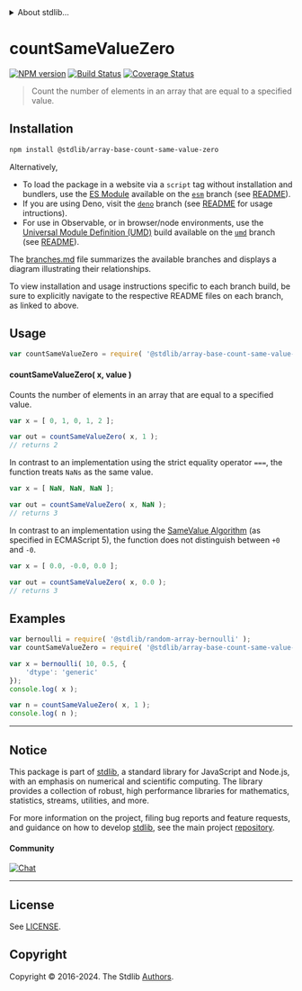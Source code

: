 <!--

@license Apache-2.0

Copyright (c) 2024 The Stdlib Authors.

Licensed under the Apache License, Version 2.0 (the "License");
you may not use this file except in compliance with the License.
You may obtain a copy of the License at

   http://www.apache.org/licenses/LICENSE-2.0

Unless required by applicable law or agreed to in writing, software
distributed under the License is distributed on an "AS IS" BASIS,
WITHOUT WARRANTIES OR CONDITIONS OF ANY KIND, either express or implied.
See the License for the specific language governing permissions and
limitations under the License.

-->


<details>
  <summary>
    About stdlib...
  </summary>
  <p>We believe in a future in which the web is a preferred environment for numerical computation. To help realize this future, we've built stdlib. stdlib is a standard library, with an emphasis on numerical and scientific computation, written in JavaScript (and C) for execution in browsers and in Node.js.</p>
  <p>The library is fully decomposable, being architected in such a way that you can swap out and mix and match APIs and functionality to cater to your exact preferences and use cases.</p>
  <p>When you use stdlib, you can be absolutely certain that you are using the most thorough, rigorous, well-written, studied, documented, tested, measured, and high-quality code out there.</p>
  <p>To join us in bringing numerical computing to the web, get started by checking us out on <a href="https://github.com/stdlib-js/stdlib">GitHub</a>, and please consider <a href="https://opencollective.com/stdlib">financially supporting stdlib</a>. We greatly appreciate your continued support!</p>
</details>

# countSameValueZero

[![NPM version][npm-image]][npm-url] [![Build Status][test-image]][test-url] [![Coverage Status][coverage-image]][coverage-url] <!-- [![dependencies][dependencies-image]][dependencies-url] -->

> Count the number of elements in an array that are equal to a specified value.

<!-- Section to include introductory text. Make sure to keep an empty line after the intro `section` element and another before the `/section` close. -->

<section class="intro">

</section>

<!-- /.intro -->

<!-- Package usage documentation. -->

<section class="installation">

## Installation

```bash
npm install @stdlib/array-base-count-same-value-zero
```

Alternatively,

-   To load the package in a website via a `script` tag without installation and bundlers, use the [ES Module][es-module] available on the [`esm`][esm-url] branch (see [README][esm-readme]).
-   If you are using Deno, visit the [`deno`][deno-url] branch (see [README][deno-readme] for usage intructions).
-   For use in Observable, or in browser/node environments, use the [Universal Module Definition (UMD)][umd] build available on the [`umd`][umd-url] branch (see [README][umd-readme]).

The [branches.md][branches-url] file summarizes the available branches and displays a diagram illustrating their relationships.

To view installation and usage instructions specific to each branch build, be sure to explicitly navigate to the respective README files on each branch, as linked to above.

</section>

<section class="usage">

## Usage

```javascript
var countSameValueZero = require( '@stdlib/array-base-count-same-value-zero' );
```

#### countSameValueZero( x, value )

Counts the number of elements in an array that are equal to a specified value.

```javascript
var x = [ 0, 1, 0, 1, 2 ];

var out = countSameValueZero( x, 1 );
// returns 2
```

In contrast to an implementation using the strict equality operator `===`, the function treats `NaNs` as the same value.

```javascript
var x = [ NaN, NaN, NaN ];

var out = countSameValueZero( x, NaN );
// returns 3
```

In contrast to an implementation using the [SameValue Algorithm][@stdlib/array/base/count-same-value] (as specified in ECMAScript 5), the function does not distinguish between `+0` and `-0`.

```javascript
var x = [ 0.0, -0.0, 0.0 ];

var out = countSameValueZero( x, 0.0 );
// returns 3
```

</section>

<!-- /.usage -->

<!-- Package usage notes. Make sure to keep an empty line after the `section` element and another before the `/section` close. -->

<section class="notes">

</section>

<!-- /.notes -->

<!-- Package usage examples. -->

<section class="examples">

## Examples

<!-- eslint no-undef: "error" -->

```javascript
var bernoulli = require( '@stdlib/random-array-bernoulli' );
var countSameValueZero = require( '@stdlib/array-base-count-same-value-zero' );

var x = bernoulli( 10, 0.5, {
    'dtype': 'generic'
});
console.log( x );

var n = countSameValueZero( x, 1 );
console.log( n );
```

</section>

<!-- /.examples -->

<!-- Section to include cited references. If references are included, add a horizontal rule *before* the section. Make sure to keep an empty line after the `section` element and another before the `/section` close. -->

<section class="references">

</section>

<!-- /.references -->

<!-- Section for related `stdlib` packages. Do not manually edit this section, as it is automatically populated. -->

<section class="related">

</section>

<!-- /.related -->

<!-- Section for all links. Make sure to keep an empty line after the `section` element and another before the `/section` close. -->


<section class="main-repo" >

* * *

## Notice

This package is part of [stdlib][stdlib], a standard library for JavaScript and Node.js, with an emphasis on numerical and scientific computing. The library provides a collection of robust, high performance libraries for mathematics, statistics, streams, utilities, and more.

For more information on the project, filing bug reports and feature requests, and guidance on how to develop [stdlib][stdlib], see the main project [repository][stdlib].

#### Community

[![Chat][chat-image]][chat-url]

---

## License

See [LICENSE][stdlib-license].


## Copyright

Copyright &copy; 2016-2024. The Stdlib [Authors][stdlib-authors].

</section>

<!-- /.stdlib -->

<!-- Section for all links. Make sure to keep an empty line after the `section` element and another before the `/section` close. -->

<section class="links">

[npm-image]: http://img.shields.io/npm/v/@stdlib/array-base-count-same-value-zero.svg
[npm-url]: https://npmjs.org/package/@stdlib/array-base-count-same-value-zero

[test-image]: https://github.com/stdlib-js/array-base-count-same-value-zero/actions/workflows/test.yml/badge.svg?branch=main
[test-url]: https://github.com/stdlib-js/array-base-count-same-value-zero/actions/workflows/test.yml?query=branch:main

[coverage-image]: https://img.shields.io/codecov/c/github/stdlib-js/array-base-count-same-value-zero/main.svg
[coverage-url]: https://codecov.io/github/stdlib-js/array-base-count-same-value-zero?branch=main

<!--

[dependencies-image]: https://img.shields.io/david/stdlib-js/array-base-count-same-value-zero.svg
[dependencies-url]: https://david-dm.org/stdlib-js/array-base-count-same-value-zero/main

-->

[chat-image]: https://img.shields.io/gitter/room/stdlib-js/stdlib.svg
[chat-url]: https://app.gitter.im/#/room/#stdlib-js_stdlib:gitter.im

[stdlib]: https://github.com/stdlib-js/stdlib

[stdlib-authors]: https://github.com/stdlib-js/stdlib/graphs/contributors

[umd]: https://github.com/umdjs/umd
[es-module]: https://developer.mozilla.org/en-US/docs/Web/JavaScript/Guide/Modules

[deno-url]: https://github.com/stdlib-js/array-base-count-same-value-zero/tree/deno
[deno-readme]: https://github.com/stdlib-js/array-base-count-same-value-zero/blob/deno/README.md
[umd-url]: https://github.com/stdlib-js/array-base-count-same-value-zero/tree/umd
[umd-readme]: https://github.com/stdlib-js/array-base-count-same-value-zero/blob/umd/README.md
[esm-url]: https://github.com/stdlib-js/array-base-count-same-value-zero/tree/esm
[esm-readme]: https://github.com/stdlib-js/array-base-count-same-value-zero/blob/esm/README.md
[branches-url]: https://github.com/stdlib-js/array-base-count-same-value-zero/blob/main/branches.md

[stdlib-license]: https://raw.githubusercontent.com/stdlib-js/array-base-count-same-value-zero/main/LICENSE

[@stdlib/array/base/count-same-value]: https://github.com/stdlib-js/array-base-count-same-value

</section>

<!-- /.links -->
